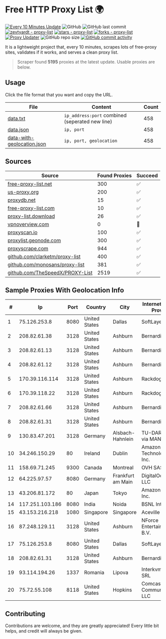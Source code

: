 
# Free HTTP Proxy List 🌍

[![Every 10 Minutes Update](https://github.com/mertguvencli/http-proxy-list/actions/workflows/main.yml/badge.svg?branch=main)](https://github.com/mertguvencli/http-proxy-list/actions/workflows/main.yml)
![GitHub](https://img.shields.io/github/license/mertguvencli/http-proxy-list)
![GitHub last commit](https://img.shields.io/github/last-commit/mertguvencli/http-proxy-list)
[![zevtyardt - proxy-list](https://img.shields.io/static/v1?label=zevtyardt&message=proxy-list&color=blue&logo=github)](https://github.com/zevtyardt/proxy-list "Go to GitHub repo")
[![stars - proxy-list](https://img.shields.io/github/stars/zevtyardt/proxy-list?style=social)](https://github.com/zevtyardt/proxy-list)
[![forks - proxy-list](https://img.shields.io/github/forks/zevtyardt/proxy-list?style=social)](https://github.com/zevtyardt/proxy-list)
[![Proxy Updater](https://github.com/zevtyardt/proxy-list/workflows/Proxy%20Updater/badge.svg)](https://github.com/zevtyardt/proxy-list/actions?query=workflow:"Proxy+Updater")
![GitHub repo size](https://img.shields.io/github/repo-size/zevtyardt/proxy-list)
[![GitHub commit activity](https://img.shields.io/github/commit-activity/m/zevtyardt/proxy-list?logo=commits)](https://github.com/zevtyardt/proxy-list/commits/main)

It is a lightweight project that, every 10 minutes, scrapes lots of free-proxy sites, validates if it works, and serves a clean proxy list.

> Scraper found **5195** proxies at the latest update. Usable proxies are below.

## Usage

Click the file format that you want and copy the URL.

|File|Content|Count|
|----|-------|-----|
|[data.txt](https://raw.githubusercontent.com/mertguvencli/http-proxy-list/main/proxy-list/data.txt)|`ip_address:port` combined (seperated new line)|458|
|[data.json](https://raw.githubusercontent.com/mertguvencli/http-proxy-list/main/proxy-list/data.json)|`ip, port`|458|
|[data-with-geolocation.json](https://raw.githubusercontent.com/mertguvencli/http-proxy-list/main/proxy-list/data-with-geolocation.json)|`ip, port, geolocation`|458|

## Sources

|Source|Found Proxies|Succeed|
|------|-------------|-------|
|[free-proxy-list.net](https://free-proxy-list.net)|300|✅|
|[us-proxy.org](https://www.us-proxy.org)|200|✅|
|[proxydb.net](http://proxydb.net)|15|✅|
|[free-proxy-list.com](https://free-proxy-list.com/?page=&port=&type%5B%5D=http&type%5B%5D=https&up_time=0&search=Search)|10|✅|
|[proxy-list.download](https://www.proxy-list.download/HTTP)|26|✅|
|[vpnoverview.com](https://vpnoverview.com/privacy/anonymous-browsing/free-proxy-servers)|0|🚫|
|[proxyscan.io](https://www.proxyscan.io)|100|✅|
|[proxylist.geonode.com](https://proxylist.geonode.com/api/proxy-list?limit=300&page=1&sort_by=lastChecked&sort_type=desc&protocols=http,https)|300|✅|
|[proxyscrape.com](https://api.proxyscrape.com/v2/?request=displayproxies&protocol=http&timeout=10000&country=all&ssl=all&anonymity=all)|944|✅|
|[github.com/clarketm/proxy-list](https://raw.githubusercontent.com/clarketm/proxy-list/master/proxy-list-raw.txt)|400|✅|
|[github.com/monosans/proxy-list](https://raw.githubusercontent.com/monosans/proxy-list/main/proxies/http.txt)|381|✅|
|[github.com/TheSpeedX/PROXY-List](https://raw.githubusercontent.com/TheSpeedX/PROXY-List/master/http.txt)|2519|✅|


## Sample Proxies With Geolocation Info

|#|Ip|Port|Country|City|Internet Service Provider|
|-|--|----|-------|----|-------------------------|
|1|75.126.253.8|8080|United States|Dallas|SoftLayer|
|2|208.82.61.38|3128|United States|Ashburn|Bernardi Sounds|
|3|208.82.61.13|3128|United States|Ashburn|Bernardi Sounds|
|4|208.82.61.12|3128|United States|Ashburn|Bernardi Sounds|
|5|170.39.116.114|3128|United States|Ashburn|Rackdog, LLC|
|6|170.39.118.22|3128|United States|Ashburn|Rackdog, LLC|
|7|208.82.61.66|3128|United States|Ashburn|Bernardi Sounds|
|8|208.82.61.31|3128|United States|Ashburn|Bernardi Sounds|
|9|130.83.47.201|3128|Germany|Alsbach-Hahnlein|TU-DARMSTADT via MANDA|
|10|34.246.150.29|80|Ireland|Dublin|Amazon Technologies Inc.|
|11|158.69.71.245|9300|Canada|Montreal|OVH SAS|
|12|64.225.97.57|8080|Germany|Frankfurt am Main|DigitalOcean, LLC|
|13|43.206.81.172|80|Japan|Tokyo|Amazon.com, Inc.|
|14|117.251.103.186|8080|India|Noida|BSNL Internet|
|15|43.153.216.218|1080|Singapore|Singapore|Aceville Pte.ltd|
|16|87.248.129.11|3128|United States|Ashburn|NForce Entertainment B.V.|
|17|75.126.253.8|8080|United States|Dallas|SoftLayer|
|18|208.82.61.31|3128|United States|Ashburn|Bernardi Sounds|
|19|93.114.194.26|1337|Romania|Lipova|Interkvm Host SRL|
|20|75.72.55.108|8118|United States|Hopkins|Comcast Cable Communications, LLC|



## Contributing

Contributions are welcome, and they are greatly appreciated! Every
little bit helps, and credit will always be given.


